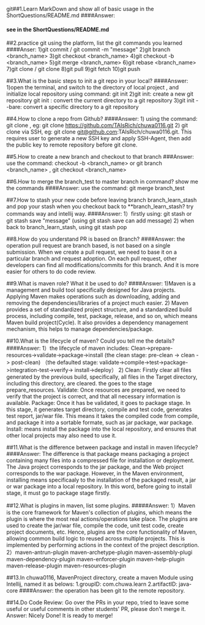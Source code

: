 git##1.Learn MarkDown and show all of basic usage in the ShortQuestions/README.md
####Answer: 
####    see in the ShortQuestions/README.md

##2.practice git using the platform, list the git commands you learned
####Anser:
    1)git commit / git commit -m "message"
    2)git branch <branch_name>
    3)git checkout <branch_name>
    4)git checkout -b <branch_name>
    5)git merge <branch_name>
    6)git rebase <branch_name>
    7)git clone / git clone <url>
    8)git pull 
    9)git fetch 
    10)git push

##3.What is the basic steps to init a git repo in your local?
####Answer:
    1)open the terminal, and switch to the directory of local project , and initialize local repository using command: 
        git init
    2)git init: create a new git repository
      git init <directory>: convert the current directory to a git repository
    3)git init --bare: convert a specific directory to a git repository
    
    

##4.How to clone a repo from Github?
####Answer: 
    1) using the command: git clone <webUrl>, 
        eg:  git clone https://github.com/TAIsRich/chuwa0116.git
    2) git clone via SSH,  eg: git clone git@github.com:TAIsRich/chuwa0116.git. 
        This requires user to generate  a new SSH key and apply SSH-Agent, then add the public key to remote repository before git clone.

##5.How to create a new branch and checkout to that branch
###Answer:
    use the command: checkout -b <branch_name> or 
                      git branch <branch_name> , git checkout <branch_name>

##6.How to merge the branch_test to master branch in command? show me the commands
####Answer:
    use the command: git merge branch_test

##7.How to stash your new code before leaving branch branch_learn_stash and pop your stash when you checkout back to **branch_learn_stash? try commands way and intellij way.
####Answer:
    1）firstly using: git stash or git stash save "message" (using git stash save can add message)
    2) when back to branch_learn_stash, using git stash pop 


##8.How do you understand PR is based on Branch?
####Answer:
    the operation pull request are branch based, is not based on a single submission. When we create
    a pull request, we need to base it on a particular branch and request adoption. On each pull request, other 
    developers can find all modifications/commits for this branch. And it is more easier for others to do code review.



##9.What is maven role? What it be used to do?
####Answer:
    1)Maven is a management and build tool specifically designed for Java projects. Applying Maven makes 
        operations such as downloading, adding and removing the dependencies/libraries of a project much easier.
    2) Maven provides a set of standardized project structure, and a standardized build process,
        including compile, test, package, release, and so on, which means Maven build project(Cycle). It also provides a dependency management
        mechanism, this helps to manage dependencies/package. 
 
##10.What is the lifecycle of maven? Could you tell me the details?
####Answer:
    1）the lifecycle of maven includes: Clean->prepare-resources->validate->package->install
         (the clean stage: pre-clean -> clean -> post-clean)
        （the defaulted stage: validate->compile->test->package->integration-test->verify->
                                install->deploy）
    2) Clean: Firstly clear all files generated by the previous build, specifically, all files in the Target directory, 
              including this directory, are cleared. the goes to the stage prepare_resources.
        Validate: Once resources are prepared, we need to verify that the project is correct, and that all 
                necessary information is available.
        Package: Once it has be validated, it goes to package stage. In this stage, it generates target directory, compile
                and test code, generates test report, jar/war file.  This means it takes the compiled code from compile, and 
                package it into a sortable formate, such as jar package, war package.
        Install: means install the package into the local repository, and ensures that other local projects may also need to use
                it. 
        

##11.What is the difference between package and install in maven lifecycle?
####Answer: The difference is that package means packaging a project containing many files into a compressed file for installation or
        deployment. The Java project corresponds to the jar package, and the Web project corresponds to the war package.
        However, in the Maven environment, installing means specificaaly to the installation of the packaged result, a jar or war 
        package into a local repository. In this word, before going to install stage, it must go to package stage firstly. 

##12.What is plugins in maven, list some plugins.
#####Answer:
    1）Maven is the core framework for Maven's collection of plugins, which means the plugin is where the most real actions/operations
        take place. The plugins are used to create the jar/war file, compile the code, unit test code, create project documents, etc.
        Hence, plugins are the core functionality of Maven, allowing common build logic to reused across multiple projects. This is implemented 
        by performing actions in the context of the project description.
    2）maven-antrun-plugin
        maven-archetype-plugin
        maven-assembly-plugi
        maven-dependency-plugin
        maven-enforcer-plugin
        maven-help-plugin
        maven-release-plugin
        maven-resources-plugin

##13.In chuwa0116, MavenProject directory, create a maven Module using Intellij, named it as belows:
    1.groupID: com.chuwa.learn
    2.artifactID: java-core
####Answer:
    the operation has been git to the remote repository.


##14.Do Code Review: Go over the PRs in your repo, tried to leave some useful or useful comments in other
students' PR, please don't merge it.
Answer:
    Nicely Done! It is ready to merge!
    

